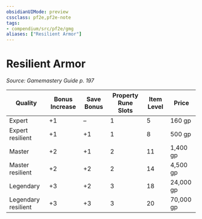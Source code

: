 ```yaml
---
obsidianUIMode: preview
cssclass: pf2e,pf2e-note
tags:
- compendium/src/pf2e/gmg
aliases: ["Resilient Armor"]
---
```

# Resilient Armor  
*Source: Gamemastery Guide p. 197*  

| Quality             | Bonus Increase | Save Bonus | Property Rune Slots | Item Level | Price     |
| ------------------- | -------------- | ---------- | ------------------- | ---------- | --------- |
| Expert              | +1             | –          | 1                   | 5          | 160 gp    |
| Expert resilient    | +1             | +1         | 1                   | 8          | 500 gp    |
| Master              | +2             | +1         | 2                   | 11         | 1,400 gp  |
| Master resilient    | +2             | +2         | 2                   | 14         | 4,500 gp  |
| Legendary           | +3             | +2         | 3                   | 18         | 24,000 gp |
| Legendary resilient | +3             | +3         | 3                   | 20         | 70,000 gp |